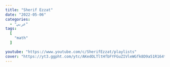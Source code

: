 ```yaml
---
title: "Sherif Ezzat"
date: "2022-05-06"
categories:
  - "عربي"
tags:
  [
    "math"
  ]

youtube: "https://www.youtube.com/c/SherifEzzat/playlists"
cover: "https://yt3.ggpht.com/ytc/AKedOLTltHfbFYFGuZIVleWGfk8D9a51R164tJF-D3ysFg=s88-c-k-c0x00ffffff-no-rj"
---
```

